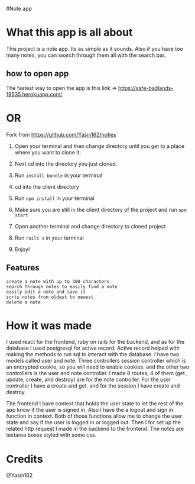 #Note app

# What this app is all about

This project is a note app. Its as simple as it sounds. Also if you have too many notes, you can search through them all with the search bar.

## how to open app

The fastest way to open the app is this link => https://safe-badlands-19535.herokuapp.com/

# OR

Fork from https://github.com/Yasin162/noties

1. Open your terminal and then change directory until you get to a place where you want to clone it.

2. Next cd into the directory you just cloned.

3. Run `install bundle` in your terminal

4. cd into the client directory

5. Run `npm install` in your terminal

6. Make sure you are still in the client directory of the project and run `npm start`

7. Open another terminal and change directory to cloned project

8. Run `rails s` in your terminal

9. Enjoy!

## Features

    create a note with up to 300 characters
    search through notes to easily find a note
    easily edit a note and save it
    sorts notes from oldest to newest
    delete a note

# How it was made

I used react for the frontend, ruby on rails for the backend, and as for the database I used postgresql for active record. Active record helped with making the methods to run sql to interact with the database. I have two models called user and note. Three controllers session controller which is an encrypted cookie, so you will need to enable cookies. and the other two controllers is the user and note controller. I made 8 routes, 4 of them (get , update, create, and destroy) are for the note controller. For the user controller I have a create and get. and for the session I have create and destroy.

The frontend I have context that holds the user state to let the rest of the app know if the user is signed in. Also I have the a logout and sign in function in context. Both of those functions allow me to change the user state and say if the user is logged in or logged out. Then I for set up the related http request I made in the backend to the frontend. The notes are textarea boxes styled with some css.

# Credits

@Yasin162
